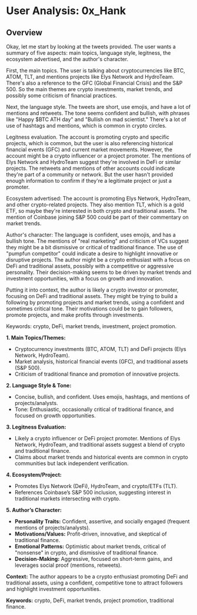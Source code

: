 # User Analysis: 0x_Hank

## Overview

<think>
Okay, let me start by looking at the tweets provided. The user wants a summary of five aspects: main topics, language style, legitness, the ecosystem advertised, and the author's character.

First, the main topics. The user is talking about cryptocurrencies like BTC, ATOM, TLT, and mentions projects like Elys Network and HydroTeam. There's also a reference to the GFC (Global Financial Crisis) and the S&P 500. So the main themes are crypto investments, market trends, and possibly some criticism of financial practices.

Next, the language style. The tweets are short, use emojis, and have a lot of mentions and retweets. The tone seems confident and bullish, with phrases like "Happy $BTC ATH day" and "Bullish on mad scientist." There's a lot of use of hashtags and mentions, which is common in crypto circles.

Legitness evaluation. The account is promoting crypto and specific projects, which is common, but the user is also referencing historical financial events (GFC) and current market movements. However, the account might be a crypto influencer or a project promoter. The mentions of Elys Network and HydroTeam suggest they're involved in DeFi or similar projects. The retweets and mentions of other accounts could indicate they're part of a community or network. But the user hasn't provided enough information to confirm if they're a legitimate project or just a promoter.

Ecosystem advertised: The account is promoting Elys Network, HydroTeam, and other crypto-related projects. They also mention TLT, which is a gold ETF, so maybe they're interested in both crypto and traditional assets. The mention of Coinbase joining S&P 500 could be part of their commentary on market trends.

Author's character: The language is confident, uses emojis, and has a bullish tone. The mentions of "real marketing" and criticism of VCs suggest they might be a bit dismissive or critical of traditional finance. The use of "pumpfun competitor" could indicate a desire to highlight innovative or disruptive projects. The author might be a crypto enthusiast with a focus on DeFi and traditional assets, possibly with a competitive or aggressive personality. Their decision-making seems to be driven by market trends and investment opportunities, with a focus on growth and innovation.

Putting it into context, the author is likely a crypto investor or promoter, focusing on DeFi and traditional assets. They might be trying to build a following by promoting projects and market trends, using a confident and sometimes critical tone. Their motivations could be to gain followers, promote projects, and make profits through investments.

Keywords: crypto, DeFi, market trends, investment, project promotion.
</think>

**1. Main Topics/Themes:**  
- Cryptocurrency investments (BTC, ATOM, TLT) and DeFi projects (Elys Network, HydroTeam).  
- Market analysis, historical financial events (GFC), and traditional assets (S&P 500).  
- Criticism of traditional finance and promotion of innovative projects.  

**2. Language Style & Tone:**  
- Concise, bullish, and confident. Uses emojis, hashtags, and mentions of projects/analysts.  
- Tone: Enthusiastic, occasionally critical of traditional finance, and focused on growth opportunities.  

**3. Legitness Evaluation:**  
- Likely a crypto influencer or DeFi project promoter. Mentions of Elys Network, HydroTeam, and traditional assets suggest a blend of crypto and traditional finance.  
- Claims about market trends and historical events are common in crypto communities but lack independent verification.  

**4. Ecosystem/Project:**  
- Promotes Elys Network (DeFi), HydroTeam, and crypto/ETFs (TLT).  
- References Coinbase’s S&P 500 inclusion, suggesting interest in traditional markets intersecting with crypto.  

**5. Author’s Character:**  
- **Personality Traits:** Confident, assertive, and socially engaged (frequent mentions of projects/analysts).  
- **Motivations/Values:** Profit-driven, innovative, and skeptical of traditional finance.  
- **Emotional Patterns:** Optimistic about market trends, critical of "nonsense" in crypto, and dismissive of traditional finance.  
- **Decision-Making:** Aggressive, focused on short-term gains, and leverages social proof (mentions, retweets).  

**Context:** The author appears to be a crypto enthusiast promoting DeFi and traditional assets, using a confident, competitive tone to attract followers and highlight investment opportunities.  

**Keywords:** crypto, DeFi, market trends, project promotion, traditional finance.